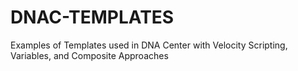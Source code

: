 # DNAC-TEMPLATES
Examples of Templates used in DNA Center with Velocity Scripting, Variables, and Composite Approaches
